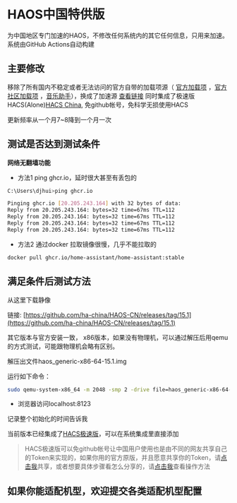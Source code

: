 # HAOS中国特供版
为中国地区专门加速的HAOS，不修改任何系统内的其它任何信息，只用来加速。系统由GitHub Actions自动构建
## 主要修改
移除了所有国内不稳定或者无法访问的官方自带的加载项源（ [官方加载项](https://github.com/home-assistant/addons) ，[官方社区加载项](https://github.com/hassio-addons/repository) ，[音乐助手](https://github.com/music-assistant/home-assistant-addon)），换成了加速源 [查看链接](https://gitee.com/desmond_GT/hassio-addons)
同时集成了极速版HACS(Alone)[HACS China](https://github.com/hacs-china), 免github帐号，免科学无损使用HACS


更新频率从一个月7~8降到一个月一次

## 测试是否达到测试条件

**网络无翻墙功能**

- 方法1
ping ghcr.io，延时很大甚至有丢包的
```bash
C:\Users\djhui>ping ghcr.io

Pinging ghcr.io [20.205.243.164] with 32 bytes of data:
Reply from 20.205.243.164: bytes=32 time=67ms TTL=112
Reply from 20.205.243.164: bytes=32 time=67ms TTL=112
Reply from 20.205.243.164: bytes=32 time=67ms TTL=112
Reply from 20.205.243.164: bytes=32 time=67ms TTL=112
```
- 方法2
通过docker 拉取镜像很慢，几乎不能拉取的

```bash
docker pull ghcr.io/home-assistant/home-assistant:stable
```

## 满足条件后测试方法

从这里下载静像

链接: [https://github.com/ha-china/HAOS-CN/releases/tag/15.1](https://github.com/ha-china/HAOS-CN/releases/tag/15.1)

其它版本与官方安装一致，
x86版本，如果没有物理机，可以通过解压后用qemu的方式测试，可能跟物理机会略有区别。

解压出文件haos_generic-x86-64-15.1.img

运行如下命令：

```bash
sudo qemu-system-x86_64 -m 2048 -smp 2 -drive file=haos_generic-x86-64-15.1.img,format=raw -display sdl -bios /usr/share/ovmf/OVMF.fd -netdev user,id=net0,hostfwd=tcp::8123-:8123 -device e1000,netdev=net0
```

- 浏览器访问localhost:8123

记录整个初始化的时间告诉我

当前版本已经集成了[HACS极速版](https://github.com/hacs-china)，可以在系统集成里直接添加
 > HACS极速版可以免github帐号让中国用户使用也是由不同的网友共享自己的Token来实现的，如果你用的官方原版，并且愿意共享你的Token，请[点击我](https://tokenhub.hacs.vip/)共享，或者想要具体步骤看怎么分享的，请[点击我](https://mp.weixin.qq.com/s/wjzuSbZm1oSsIbotfzOotA)查看操作方法

## 如果你能适配机型，欢迎提交各类适配机型配置
